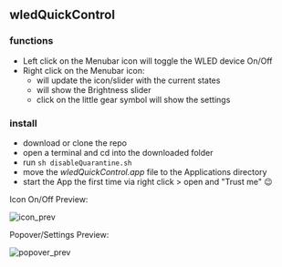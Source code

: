 ## wledQuickControl

### functions
- Left click on the Menubar icon will toggle the WLED device On/Off
- Right click on the Menubar icon:
    - will update the icon/slider with the current states
    - will show the Brightness slider 
    - click on the little gear symbol will show the settings

### install
- download or clone the repo
- open a terminal and cd into the downloaded folder
- run `sh disableQuarantine.sh`
- move the _wledQuickControl.app_ file to the Applications directory
- start the App the first time via right click > open and "Trust me" :wink:

Icon On/Off Preview:

![icon_prev](/img/icon_prev.png)

Popover/Settings Preview:

![popover_prev](/img/popover_prev.png)
